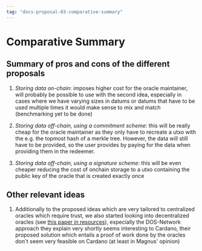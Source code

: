 ```yaml
---
tag: "docs-proposal-03-comparative-summary"
---
```


# Comparative Summary


## Summary of pros and cons of the different proposals

1. *Storing data on-chain*: imposes higher cost for the oracle maintainer, will
   probably be possible to use with the second idea, especially in cases where
   we have varying sizes in datums or datums that have to be used multiple times
   it would make sense to mix and match (benchmarking yet to be done)

2. *Storing data off-chain, using a commitment scheme*: this will be really
   cheap for the oracle maintainer as they only have to recreate a utxo with the
   e.g. the topmost hash of a merkle tree. However, the data will still have to
   be provided, so the user provides by paying for the data when providing them
   in the redeemer.

3. *Storing data off-chain, using a signature scheme*: this will be even cheaper
   reducing the cost of onchain storage to a utxo containing the public key of
   the oracle that is created exactly once

## Other relevant ideas

1. Additionally to the proposed ideas which are very tailored to centralized
   oracles which require trust, we also started looking into decentralized
   oracles (see [this paper in
   resources](https://eprint.iacr.org/2022/603.pdf)), especially the DOS-Network
   approach they explain very shortly seems interesting to Cardano, their
   proposed solution which entails a proof of work done by the oracles don't
   seem very feasible on Cardano (at least in Magnus' opinion)
